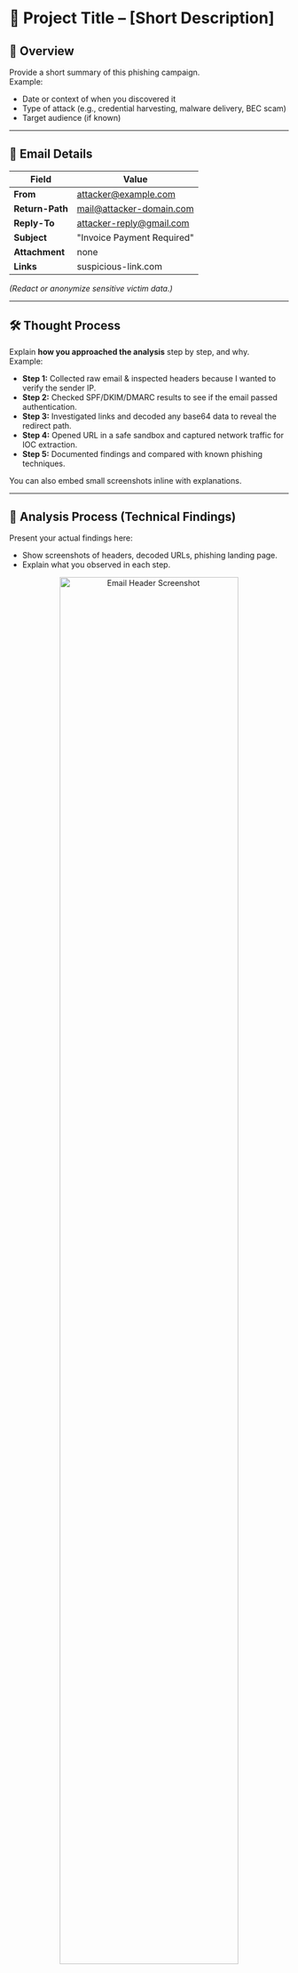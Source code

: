 # 📧 Project Title – [Short Description]

## 📌 Overview
Provide a short summary of this phishing campaign.  
Example:
- Date or context of when you discovered it
- Type of attack (e.g., credential harvesting, malware delivery, BEC scam)
- Target audience (if known)

---

## 📨 Email Details
| Field           | Value |
|----------------|-------|
| **From**       | attacker@example.com |
| **Return-Path**| mail@attacker-domain.com |
| **Reply-To**   | attacker-reply@gmail.com |
| **Subject**    | "Invoice Payment Required" |
| **Attachment** | none |
| **Links**      | suspicious-link.com |

*(Redact or anonymize sensitive victim data.)*

---

## 🛠️ Thought Process
Explain **how you approached the analysis** step by step, and why.  
Example:
- **Step 1:** Collected raw email & inspected headers because I wanted to verify the sender IP.
- **Step 2:** Checked SPF/DKIM/DMARC results to see if the email passed authentication.
- **Step 3:** Investigated links and decoded any base64 data to reveal the redirect path.
- **Step 4:** Opened URL in a safe sandbox and captured network traffic for IOC extraction.
- **Step 5:** Documented findings and compared with known phishing techniques.

You can also embed small screenshots inline with explanations.

---

## 🔎 Analysis Process (Technical Findings)
Present your actual findings here:
- Show screenshots of headers, decoded URLs, phishing landing page.
- Explain what you observed in each step.

<p align="center">
  <img src="./images/header-screenshot.png" alt="Email Header Screenshot" width="80%">
</p>

---

## 🧩 Indicators of Compromise (IOCs)
| Type     | IOC |
|---------|-----|
| URL     | http://phishy-link.com/login |
| IP      | 123.45.67.89 |
| Domain  | phishy-link.com |
| Hash    | `e99a18c428cb38d5f260853678922e03` |

---

## 🛡️ Mitigation & Recommendations
- Block the sender domain and IP at the email gateway.
- Add the malicious URL to the web proxy blocklist.
- Educate users about invoice-themed phishing campaigns.

---

## 📚 Lessons Learned
Reflect on what you gained from this analysis:
- What worked well?
- What challenges you faced?
- What skills you improved (header analysis, URL decoding, IOC reporting)?
